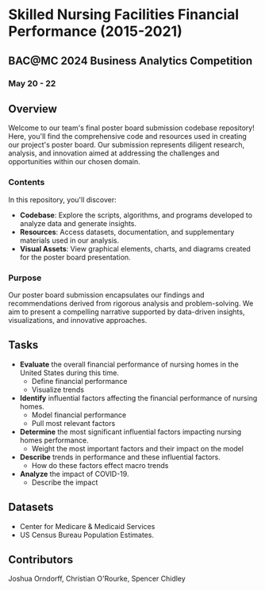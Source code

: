 # Skilled Nursing Facilities Financial Performance (2015-2021)

## BAC@MC 2024 Business Analytics Competition
### May 20 - 22

## Overview

Welcome to our team's final poster board submission codebase repository! Here, you'll find the comprehensive code and resources used in creating our project's poster board. Our submission represents diligent research, analysis, and innovation aimed at addressing the challenges and opportunities within our chosen domain.

### Contents

In this repository, you'll discover:

- **Codebase**: Explore the scripts, algorithms, and programs developed to analyze data and generate insights.
- **Resources**: Access datasets, documentation, and supplementary materials used in our analysis.
- **Visual Assets**: View graphical elements, charts, and diagrams created for the poster board presentation.

### Purpose

Our poster board submission encapsulates our findings and recommendations derived from rigorous analysis and problem-solving. We aim to present a compelling narrative supported by data-driven insights, visualizations, and innovative approaches.


## Tasks

- **Evaluate** the overall financial performance of nursing homes in the United States during this time.
    - Define financial performance
    - Visualize trends
- **Identify** influential factors affecting the financial performance of nursing homes.
    - Model financial performance
    - Pull most relevant factors
- **Determine** the most significant influential factors impacting nursing homes performance.
    - Weight the most important factors and their impact on the model
- **Describe** trends in performance and these influential factors.
    - How do these factors effect macro trends
- **Analyze** the impact of COVID-19.
    - Describe the impact



## Datasets

- Center for Medicare & Medicaid Services
- US Census Bureau Population Estimates.


## Contributors

Joshua Orndorff, Christian O'Rourke, Spencer Chidley
